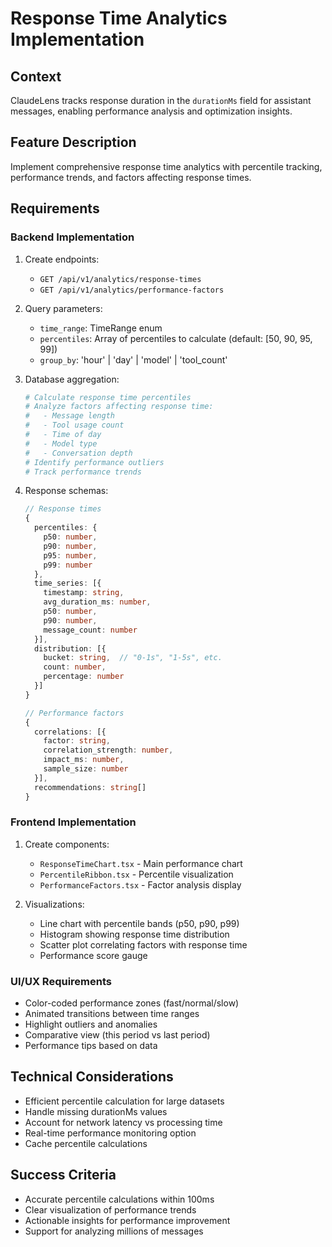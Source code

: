 # Response Time Analytics Implementation

## Context
ClaudeLens tracks response duration in the `durationMs` field for assistant messages, enabling performance analysis and optimization insights.

## Feature Description
Implement comprehensive response time analytics with percentile tracking, performance trends, and factors affecting response times.

## Requirements

### Backend Implementation
1. Create endpoints:
   - `GET /api/v1/analytics/response-times`
   - `GET /api/v1/analytics/performance-factors`

2. Query parameters:
   - `time_range`: TimeRange enum
   - `percentiles`: Array of percentiles to calculate (default: [50, 90, 95, 99])
   - `group_by`: 'hour' | 'day' | 'model' | 'tool_count'

3. Database aggregation:
   ```python
   # Calculate response time percentiles
   # Analyze factors affecting response time:
   #   - Message length
   #   - Tool usage count
   #   - Time of day
   #   - Model type
   #   - Conversation depth
   # Identify performance outliers
   # Track performance trends
   ```

4. Response schemas:
   ```typescript
   // Response times
   {
     percentiles: {
       p50: number,
       p90: number,
       p95: number,
       p99: number
     },
     time_series: [{
       timestamp: string,
       avg_duration_ms: number,
       p50: number,
       p90: number,
       message_count: number
     }],
     distribution: [{
       bucket: string,  // "0-1s", "1-5s", etc.
       count: number,
       percentage: number
     }]
   }

   // Performance factors
   {
     correlations: [{
       factor: string,
       correlation_strength: number,
       impact_ms: number,
       sample_size: number
     }],
     recommendations: string[]
   }
   ```

### Frontend Implementation
1. Create components:
   - `ResponseTimeChart.tsx` - Main performance chart
   - `PercentileRibbon.tsx` - Percentile visualization
   - `PerformanceFactors.tsx` - Factor analysis display

2. Visualizations:
   - Line chart with percentile bands (p50, p90, p99)
   - Histogram showing response time distribution
   - Scatter plot correlating factors with response time
   - Performance score gauge

### UI/UX Requirements
- Color-coded performance zones (fast/normal/slow)
- Animated transitions between time ranges
- Highlight outliers and anomalies
- Comparative view (this period vs last period)
- Performance tips based on data

## Technical Considerations
- Efficient percentile calculation for large datasets
- Handle missing durationMs values
- Account for network latency vs processing time
- Real-time performance monitoring option
- Cache percentile calculations

## Success Criteria
- Accurate percentile calculations within 100ms
- Clear visualization of performance trends
- Actionable insights for performance improvement
- Support for analyzing millions of messages
